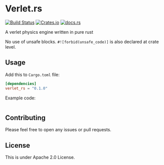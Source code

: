 # Verlet.rs

[![Build Status](https://travis-ci.com/deep110/verlet_rs.svg?branch=master)](https://travis-ci.com/deep110/verlet.rs)
[![Crates.io](https://img.shields.io/crates/v/verlet_rs.svg)](https://crates.io/crates/verlet_rs)
[![docs.rs](https://docs.rs/verlet_rs/badge.svg)](https://docs.rs/verlet_rs)

A verlet physics engine written in pure rust

No use of unsafe blocks. `#![forbid(unsafe_code)]` is also declared at crate level.

## Usage

Add this to `Cargo.toml` file:
```toml
[dependencies]
verlet_rs = "0.1.0"
```

Example code:

```rust
```

## Contributing
Please feel free to open any issues or pull requests.

## License

This is under Apache 2.0 License.

